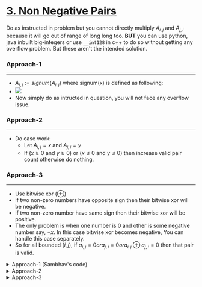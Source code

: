 # [3. Non Negative Pairs](https://www.hackerrank.com/contests/testing-1669399991/challenges/non-negative-pairs)

Do as instructed in problem but you cannot directly multiply $A_{i, j}$ and $A_{j, i}$ because it will go out of range of long long too. **BUT** you can use python, java inbuilt big-integers or use `__int128` in c++ to do so without getting any overflow problem. But these aren't the intended solution.

### Approach-1
---

- $A_{i, j} := signum(A_{i, j})$ where signum(x) is defined as following:
- <img src = "https://wikimedia.org/api/rest_v1/media/math/render/svg/cbb2c65f0f33af6f17bb6515a8843041625a3626" style="background-color:white" />
- Now simply do as intructed in question, you will not face any overflow issue.

### Approach-2
---

- Do case work:
	- Let $A_{i, j} = x$ and $A_{j, i} = y$
	- If $(x \geq 0$ and $y \geq 0)$ or $(x \leq 0$ and $y \leq 0)$ then increase valid pair count otherwise do nothing.

### Approach-3
---

- Use bitwise xor $(\oplus)$
- If two non-zero numbers have opposite sign then their bitwise xor will be negative.
- If two non-zero number have same sign then their bitwise xor will be positive.
- The only problem is when one number is $0$ and other is some negative number say, $-x$. In this case bitwise xor becomes negative, You can handle this case separately.
- So for all bounded $(i, j)$, if $a_{i, j} = 0 or a_{j, i} = 0 or a_{i, j} \oplus a_{j, i} = 0$ then that pair is valid.

<details>

<summary> Approach-1 (Sambhav's code) </summary>

```cpp
#include<iostream>
using namespace std;

int main()
{
    int t;
    cin>>t;
    while(t--)
    {
        int n,m,valid_pairs=0,arr[100][100];
        cin>>n>>m;
        int t=min(m,n);
        long long temp;
        for(int i=0;i<n;i++)
        {
            for(int j=0;j<m;j++)
            {
                cin>>temp;
                if(temp!=0)
                {
                    temp=temp/(abs(temp));
                }
                arr[i][j]=temp;
            }
        }
        for(int i=0;i<t;i++)
        {
            for(int j=i;j<t;j++)
            {
                //cout<<arr[i][j]<<" ";               //
                if(arr[i][j]*arr[j][i]>=0)
                {
                    valid_pairs++;
                    if(i!=j)
                    {
                        valid_pairs++;
                    }
                }
            }
            //cout<<endl;                             //
        }
        cout<<valid_pairs<<endl;
    }
}
```

</details>

<details>

<summary> Approach-2 </summary>

```cpp
#include "bits/stdc++.h"

#ifdef LOCAL
#include "F:\CPP\Debug\debug.h" 
#else
#define print(...) 1;
#endif

using i64 = long long;

void solve()
{
    int n, m;
    std::cin >> n >> m;

    std::vector a(n, std::vector<i64>(m));

    for (int i = 0; i < n; i++)  
    {
        for (int j = 0; j < m; j++)
            std::cin >> a[i][j];
    }

    int last = std::min(n, m);
    int count = 0;
    for (int i = 0; i < last; i++)
    {
        for (int j = 0; j < last; j++)
        {
            bool isPositiveOrZero = (a[i][j] >= 0 and a[j][i] >= 0);
            bool isNegativeOrZero = (a[i][j]<= 0 and a[j][i] <= 0);
            count += (isPositiveOrZero or isNegativeOrZero);
        }
    }

    std::cout << count << "\n";
}

int main()
{
    std::ios::sync_with_stdio(false);
    std::cin.tie(nullptr);

    int t = 1;
    std::cin >> t;
    
    while (t--)
        solve();
    
    return 0;
}
```

</details>

<details>

<summary> Approach-3 </summary>

```cpp
#include <bits/stdc++.h>

#ifdef LOCAL
#include "F:\CPP\Debug\debug.h" 
#else
#define print(...) 1;
#endif

using i64 = long long;

void solve()
{
    int n, m;
    std::cin >> n >> m;
    
    std::vector a(n, std::vector<i64>(m));
    
    for (int i = 0; i < n; i++)
    {
        for (int j = 0; j < m; j++)
            std::cin >> a[i][j];
    }
    
    int end = std::min(n, m);
    int valid_pairs = 0;
    for (int i = 0; i < end; i++)
    {
        for (int j = 0; j < end; j++)
            valid_pairs += (a[i][j] ^ a[j][i]) >= 0 or a[i][j] == 0 or a[j][i] == 0;
    }
    
    std::cout << valid_pairs << "\n";
}

int main()
{
    int t;
    std::cin >> t;
    
    while (t--)
        solve();
}
```

</details>